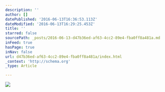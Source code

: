 ```yaml
---
description: ''
author: []
datePublished: '2016-06-13T16:36:53.113Z'
dateModified: '2016-06-13T16:29:25.453Z'
title: ''
starred: false
sourcePath: _posts/2016-06-13-d47b36ed-af63-4cc2-89e4-fba0ff8a481a.md
inFeed: true
hasPage: true
inNav: false
url: d47b36ed-af63-4cc2-89e4-fba0ff8a481a/index.html
_context: 'http://schema.org'
_type: Article

---
```

![](https://the-grid-user-content.s3-us-west-2.amazonaws.com/caae8762-007c-4844-891d-1e9de9999048.jpg)